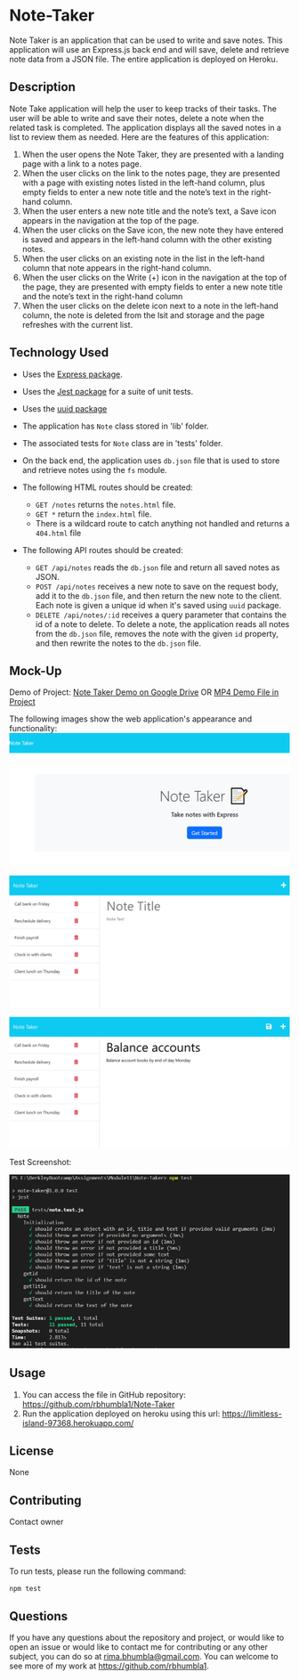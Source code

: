 # Note-Taker
Note Taker is an application that can be used to write and save notes. This application will use an Express.js back end and will save, delete and retrieve note data from a JSON file.  The entire application is deployed on Heroku.

## Description
Note Take application will help the user to keep tracks of their tasks.  The user will be able to write and save their notes, delete a note when the related task is completed.  The application displays all the saved notes in a list to review them as needed.  Here are the features of this application:

1. When the user opens the Note Taker, they are presented with a landing page with a link to a notes page.
2. When the user clicks on the link to the notes page, they are presented with a page with existing notes listed in the left-hand column, plus empty fields to enter a new note title and the note’s text in the right-hand column.
3. When the user enters a new note title and the note’s text, a Save icon appears in the navigation at the top of the page.
4. When the user clicks on the Save icon, the new note they have entered is saved and appears in the left-hand column with the other existing notes.
5. When the user clicks on an existing note in the list in the left-hand column that note appears in the right-hand column.
6. When the user clicks on the Write (+) icon in the navigation at the top of the page, they are presented with empty fields to enter a new note title and the note’s text in the right-hand column
7. When the user clicks on the delete icon next to a note in the left-hand column, the note is deleted from the lsit and storage and the page refreshes with the current list.

## Technology Used

* Uses the [Express package](https://www.npmjs.com/package/express).
* Uses the [Jest package](https://www.npmjs.com/package/jest) for a suite of unit tests.
* Uses the [uuid package](https://www.npmjs.com/package/uuid)

* The application has `Note` class stored in 'lib' folder.
* The associated tests for `Note` class are in 'tests' folder.

* On the back end, the application uses `db.json` file that is used to store and retrieve notes using the `fs` module.
* The following HTML routes should be created:
  * `GET /notes` returns the `notes.html` file.
  * `GET *` return the `index.html` file.
  * There is a wildcard route to catch anything not handled and returns a `404.html` file
* The following API routes should be created:
  * `GET /api/notes` reads the `db.json` file and return all saved notes as JSON.
  * `POST /api/notes` receives a new note to save on the request body, add it to the `db.json` file, and then return the new note to the client. Each note is given a unique id when it's saved using `uuid` package.
  * `DELETE /api/notes/:id` receives a query parameter that contains the id of a note to delete. To delete a note, the application reads all notes from the `db.json` file, removes the note with the given `id` property, and then rewrite the notes to the `db.json` file.


## Mock-Up

Demo of Project: [Note Taker Demo on Google Drive](https://drive.google.com/file/d/1zS6-PRnanHBZPDaURr3w0L2n-qW9iEdV/view?usp=share_link) 
                  OR [MP4 Demo File in Project](./public/assets/images/Note-Taker.mp4)

The following images show the web application's appearance and functionality:
![Landing page](./public/assets/images/mainPage.PNG)

![Existing notes are listed in the left-hand column with empty fields on the right-hand side for the new note’s title and text.](./public/assets/images/notesPage.png)

![Note titled “Balance accounts” reads, “Balance account books by end of day Monday,” with other notes listed on the left.](./public/assets/images/notesPageNewNote.png)

Test Screenshot:

![Test Screenshot](./public/assets/images/Test-Screenshot.PNG)

## Usage
1. You can access the file in GitHub repository: https://github.com/rbhumbla1/Note-Taker
2. Run the application deployed on heroku using this url: https://limitless-island-97368.herokuapp.com/

## License
None

## Contributing

Contact owner

## Tests

  To run tests, please run the following command:
  ```
  npm test
  ```

## Questions

  If you have any questions about the repository and project, or would like to open an issue or would like to contact me for contributing or any other subject, you can do so at rima.bhumbla@gmail.com. You can welcome to see more of my work at https://github.com/rbhumbla1.
